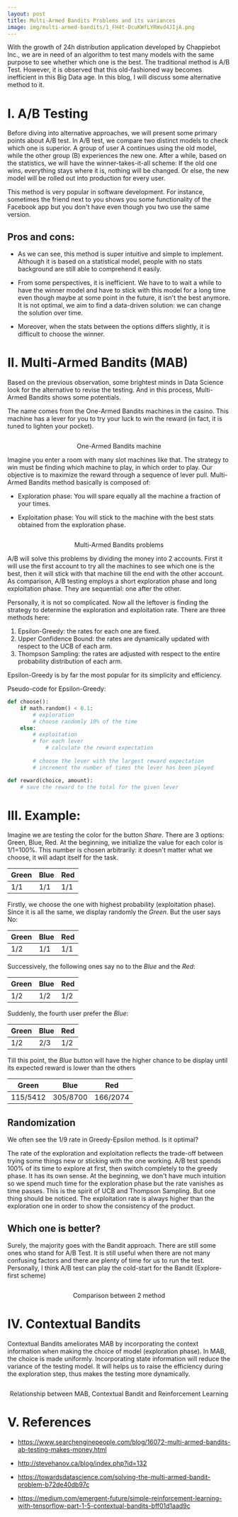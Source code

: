 ```yaml
---
layout: post
title: Multi-Armed Bandits Problems and its variances
image: img/multi-armed-bandits/1_FH4t-DcuKWfLYRWvd4JIjA.png
---
```


With the growth of 24h distribution application developed by Chappiebot Inc., we are in need of an algorithm to test many models with the same purpose to see whether which one is the best. The traditional method is A/B Test. However, it is observed that this old-fashioned way becomes inefficient in this Big Data age. In this blog, I will discuss some alternative method to it.

# I. A/B Testing

Before diving into alternative approaches, we will present some primary points about A/B test. In A/B test, we compare two distinct models to check which one is superior. A group of user A continues using the old model, while the other group (B) experiences the new one. After a while, based on the statistics, we will have the winner-takes-it-all scheme: If the old one wins, everything stays where it is, nothing will be changed. Or else, the new model will be rolled out into production for every user.

This method is very popular in software development. For instance, sometimes the friend next to you shows you some functionality of the Facebook app but you don't have even though you two use the same version.

## Pros and cons:

- As we can see, this method is super intuitive and simple to implement. Although it is based on a statistical model, people with no stats background are still able to comprehend it easily.

- From some perspectives, it is inefficient. We have to to wait a while to have the winner model and have to stick with this model for a long time even though maybe at some point in the future, it isn't the best anymore. It is not optimal, we aim to find a data-driven solution: we can change the solution over time.

- Moreover, when the stats between the options differs slightly, it is difficult to choose the winner.

# II. Multi-Armed Bandits (MAB)

Based on the previous observation, some brightest minds in Data Science look for the alternative to revise the testing. And in this process, Multi-Armed Bandits shows some potentials.

The name comes from the One-Armed Bandits machines in the casino. This machine has a lever for you to try your luck to win the reward (in fact, it is tuned to lighten your pocket).

<p align="center">
 <img src="/img/multi-armed-bandits/download.jpeg" alt="" align="middle">
 <div align="center">One-Armed Bandits machine</div>
</p>  

Imagine you enter a room with many slot machines like that. The strategy to win must be finding which machine to play, in which order to play. Our objective is to maximize the reward through a sequence of lever pull. Multi-Armed Bandits method basically is composed of:

- Exploration phase: You will spare equally all the machine a fraction of your times.

- Exploitation phase: You will stick to the machine with the best stats obtained from the exploration phase.

<p align="center">
 <img src="/img/multi-armed-bandits/downladfoad.jpeg" alt="" align="middle">
 <div align="center">Multi-Armed Bandits problems</div>
</p>  

A/B will solve this problems by dividing the money into 2 accounts. First it will use the first account to try all the machines to see which one is the best,
then it will stick with that machine till the end with the other account. As comparison, A/B testing employs a short exploration phase and long exploitation phase. They are sequential: one after the other.

Personally, it is not so complicated. Now all the leftover is finding the strategy to determine the exploration and exploitation rate. There are three methods here:

1. Epsilon-Greedy: the rates for each one are fixed.
2. Upper Confidence Bound: the rates are dynamically updated with respect to the UCB of each arm.
3. Thompson Sampling: the rates are adjusted with respect to the entire probability distribution of each arm.

Epsilon-Greedy is by far the most popular for its simplicity and efficiency. 

Pseudo-code for Epsilon-Greedy:

```py
def choose():
    if math.random() < 0.1:
        # exploration
        # choose randomly 10% of the time
    else:
        # exploitation
        # for each lever
            # calculate the reward expectation
        
        # choose the lever with the largest reward expectation
        # increment the number of times the lever has been played

def reward(choice, amount):
    # save the reward to the total for the given lever
```

# III. Example:

Imagine we are testing the color for the button _Share_. There are 3 options: Green, Blue, Red. At the beginning, we initialize the value for each color is 1/1=100%. This number is chosen arbitrarily: it doesn't matter what we choose, it will adapt itself for the task.

| Green | Blue  | Red  |
|-------|-------|------|
| 1/1   | 1/1   | 1/1  |

Firstly, we choose the one with highest probability (exploitation phase). Since it is all the same, we display randomly the _Green_. But the user says No:

| Green | Blue  | Red  |
|-------|-------|------|
| 1/2   | 1/1   | 1/1  |

Successively, the following ones say no to the _Blue_ and the _Red_:

| Green | Blue  | Red  |
|-------|-------|------|
| 1/2   | 1/2   | 1/2  |

Suddenly, the fourth user prefer the _Blue_:

| Green | Blue  | Red  |
|-------|-------|------|
| 1/2   | 2/3   | 1/2  |

Till this point, the _Blue_ button will have the higher chance to be display until its expected reward is lower than the others

| Green | Blue  | Red  |
|-------|-------|------|
| 115/5412   | 305/8700   | 166/2074  |

## Randomization

We often see the 1/9 rate in Greedy-Epsilon method. Is it optimal?

The rate of the exploration and exploitation reflects the trade-off between trying some things new or sticking with the one working. A/B test spends 100% of its time to explore at first, then switch completely to the greedy phase. It has its own sense. At the beginning, we don't have much intuition so we spend much time for the exploration phase but the rate vanishes as time passes. This is the spirit of UCB and Thompson Sampling.
But one thing should be noticed. The exploitation rate is always higher than the exploration one in order to show the consistency of the product.

## Which one is better?

Surely, the majority goes with the Bandit approach. There are still some ones who stand for A/B Test. It is still useful when there are not many confusing factors and there are plenty of time for us to run the test. Personally, I think A/B test can play the cold-start for the Bandit (Explore-first scheme)


<p align="center">
 <img src="/img/multi-armed-bandits/1_GKW9dgYJTaqaTTQg551ArA.jpeg" alt="" align="middle">
 <div align="center">Comparison between 2 method</div>
</p> 


# IV. Contextual Bandits

Contextual Bandits ameliorates MAB by incorporating the context information when making the choice of model (exploration phase). In MAB, the choice is made uniformly. Incorporating state information will reduce the variance of the testing model. It will helps us to raise the efficiency during the exploration step, thus makes the testing more dynamically.

<p align="center">
 <img src="/img/multi-armed-bandits/1_3NziBtrANN6UVltplxwaGA.png" alt="" align="middle">
 <div align="center">Relationship between MAB, Contextual Bandit and Reinforcement Learning</div>
</p> 

# V. References

- https://www.searchenginepeople.com/blog/16072-multi-armed-bandits-ab-testing-makes-money.html

- http://stevehanov.ca/blog/index.php?id=132

- https://towardsdatascience.com/solving-the-multi-armed-bandit-problem-b72de40db97c

- https://medium.com/emergent-future/simple-reinforcement-learning-with-tensorflow-part-1-5-contextual-bandits-bff01d1aad9c